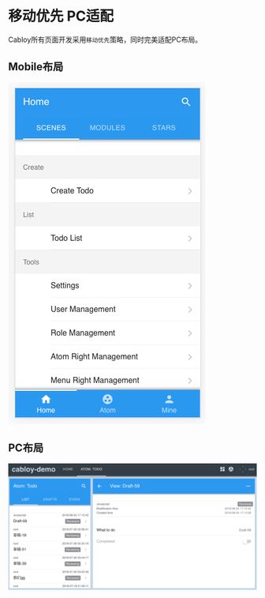# 移动优先 PC适配

Cabloy所有页面开发采用`移动优先`策略，同时完美适配PC布局。

## Mobile布局

![](../assets/images/layout-mobile.png)

## PC布局

![](../assets/images/layout-pc.png)

